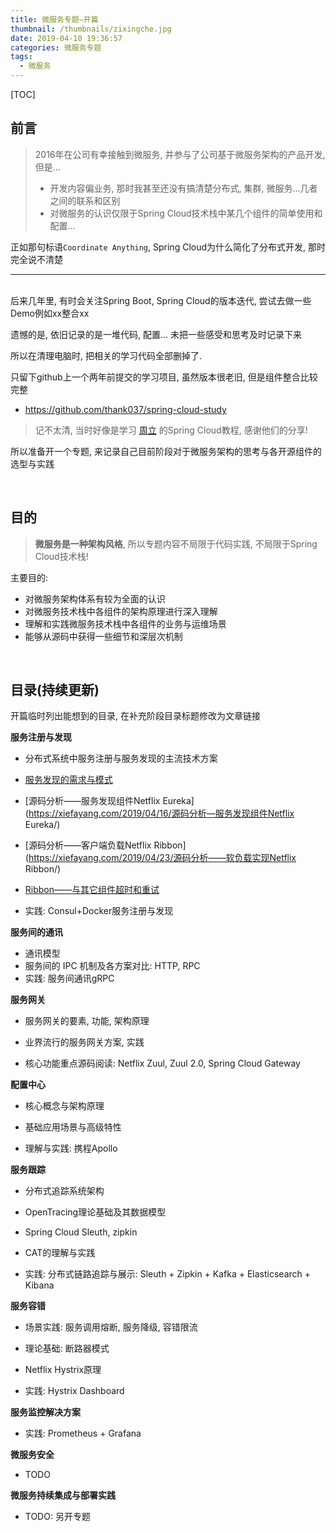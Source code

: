 ```yaml
---
title: 微服务专题—开篇
thumbnail: /thumbnails/zixingche.jpg
date: 2019-04-10 19:36:57
categories: 微服务专题
tags:
  - 微服务
---
```


[TOC]

## 前言

> 2016年在公司有幸接触到微服务, 并参与了公司基于微服务架构的产品开发, 但是...
> <!-- more -->
> - 开发内容偏业务, 那时我甚至还没有搞清楚分布式, 集群, 微服务...几者之间的联系和区别
> - 对微服务的认识仅限于Spring Cloud技术栈中某几个组件的简单使用和配置...

正如那句标语`Coordinate Anything`, Spring Cloud为什么简化了分布式开发, 那时完全说不清楚

---

<br>
后来几年里, 有时会关注Spring Boot, Spring Cloud的版本迭代, 尝试去做一些Demo例如xx整合xx

遗憾的是, 依旧记录的是一堆代码, 配置... 未把一些感受和思考及时记录下来

所以在清理电脑时, 把相关的学习代码全部删掉了.

只留下github上一个两年前提交的学习项目, 虽然版本很老旧, 但是组件整合比较完整

- https://github.com/thank037/spring-cloud-study

> 记不太清, 当时好像是学习 [周立](http://www.itmuch.com/) 的Spring Cloud教程, 感谢他们的分享!

所以准备开一个专题, 来记录自己目前阶段对于微服务架构的思考与各开源组件的选型与实践

<br>

## 目的

> **微服务是一种架构风格**, 所以专题内容不局限于代码实践, 不局限于Spring Cloud技术栈!

主要目的:

- 对微服务架构体系有较为全面的认识
- 对微服务技术栈中各组件的架构原理进行深入理解
- 理解和实践微服务技术栈中各组件的业务与运维场景
- 能够从源码中获得一些细节和深层次机制 

<br>

## 目录(持续更新)

开篇临时列出能想到的目录, 在补充阶段目录标题修改为文章链接

**服务注册与发现**

- 分布式系统中服务注册与服务发现的主流技术方案

- [服务发现的需求与模式](https://xiefayang.com/2019/04/19/服务发现——需求与模式/)

- [源码分析——服务发现组件Netflix Eureka](https://xiefayang.com/2019/04/16/源码分析—服务发现组件Netflix Eureka/)

- [源码分析——客户端负载Netflix Ribbon](https://xiefayang.com/2019/04/23/源码分析——软负载实现Netflix Ribbon/)

- [Ribbon——与其它组件超时和重试](https://xiefayang.com/2019/04/23/Ribbon——超时与重试/)

- 实践: Consul+Docker服务注册与发现


**服务间的通讯**

- 通讯模型
- 服务间的 IPC 机制及各方案对比: HTTP, RPC
- 实践: 服务间通讯gRPC


**服务网关**

- 服务网关的要素, 功能, 架构原理

- 业界流行的服务网关方案, 实践

- 核心功能重点源码阅读: Netflix Zuul, Zuul 2.0, Spring Cloud Gateway


**配置中心**

- 核心概念与架构原理

- 基础应用场景与高级特性

- 理解与实践: 携程Apollo


**服务跟踪**

- 分布式追踪系统架构

- OpenTracing理论基础及其数据模型

- Spring Cloud Sleuth, zipkin

- CAT的理解与实践

- 实践: 分布式链路追踪与展示: Sleuth + Zipkin + Kafka + Elasticsearch + Kibana


**服务容错**

- 场景实践: 服务调用熔断, 服务降级, 容错限流

- 理论基础: 断路器模式

- Netflix Hystrix原理

- 实践: Hystrix Dashboard


**服务监控解决方案**

- 实践: Prometheus + Grafana


**微服务安全**

- TODO 


**微服务持续集成与部署实践**

- TODO: 另开专题